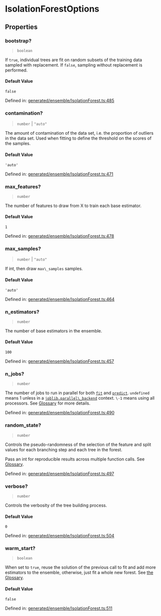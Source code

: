 # IsolationForestOptions

## Properties

### bootstrap?

> `boolean`

If `true`, individual trees are fit on random subsets of the training data sampled with replacement. If `false`, sampling without replacement is performed.

#### Default Value

`false`

Defined in:  [generated/ensemble/IsolationForest.ts:485](https://github.com/transitive-bullshit/scikit-learn-ts/blob/b59c1ff/packages/sklearn/src/generated/ensemble/IsolationForest.ts#L485)

### contamination?

> `number` \| `"auto"`

The amount of contamination of the data set, i.e. the proportion of outliers in the data set. Used when fitting to define the threshold on the scores of the samples.

#### Default Value

`'auto'`

Defined in:  [generated/ensemble/IsolationForest.ts:471](https://github.com/transitive-bullshit/scikit-learn-ts/blob/b59c1ff/packages/sklearn/src/generated/ensemble/IsolationForest.ts#L471)

### max\_features?

> `number`

The number of features to draw from X to train each base estimator.

#### Default Value

`1`

Defined in:  [generated/ensemble/IsolationForest.ts:478](https://github.com/transitive-bullshit/scikit-learn-ts/blob/b59c1ff/packages/sklearn/src/generated/ensemble/IsolationForest.ts#L478)

### max\_samples?

> `number` \| `"auto"`

If int, then draw `max\_samples` samples.

#### Default Value

`'auto'`

Defined in:  [generated/ensemble/IsolationForest.ts:464](https://github.com/transitive-bullshit/scikit-learn-ts/blob/b59c1ff/packages/sklearn/src/generated/ensemble/IsolationForest.ts#L464)

### n\_estimators?

> `number`

The number of base estimators in the ensemble.

#### Default Value

`100`

Defined in:  [generated/ensemble/IsolationForest.ts:457](https://github.com/transitive-bullshit/scikit-learn-ts/blob/b59c1ff/packages/sklearn/src/generated/ensemble/IsolationForest.ts#L457)

### n\_jobs?

> `number`

The number of jobs to run in parallel for both [`fit`](#sklearn.ensemble.IsolationForest.fit "sklearn.ensemble.IsolationForest.fit") and [`predict`](#sklearn.ensemble.IsolationForest.predict "sklearn.ensemble.IsolationForest.predict"). `undefined` means 1 unless in a [`joblib.parallel\_backend`](https://joblib.readthedocs.io/en/latest/parallel.html#joblib.parallel_backend "(in joblib v1.3.0.dev0)") context. `\-1` means using all processors. See [Glossary](../../glossary.html#term-n_jobs) for more details.

Defined in:  [generated/ensemble/IsolationForest.ts:490](https://github.com/transitive-bullshit/scikit-learn-ts/blob/b59c1ff/packages/sklearn/src/generated/ensemble/IsolationForest.ts#L490)

### random\_state?

> `number`

Controls the pseudo-randomness of the selection of the feature and split values for each branching step and each tree in the forest.

Pass an int for reproducible results across multiple function calls. See [Glossary](../../glossary.html#term-random_state).

Defined in:  [generated/ensemble/IsolationForest.ts:497](https://github.com/transitive-bullshit/scikit-learn-ts/blob/b59c1ff/packages/sklearn/src/generated/ensemble/IsolationForest.ts#L497)

### verbose?

> `number`

Controls the verbosity of the tree building process.

#### Default Value

`0`

Defined in:  [generated/ensemble/IsolationForest.ts:504](https://github.com/transitive-bullshit/scikit-learn-ts/blob/b59c1ff/packages/sklearn/src/generated/ensemble/IsolationForest.ts#L504)

### warm\_start?

> `boolean`

When set to `true`, reuse the solution of the previous call to fit and add more estimators to the ensemble, otherwise, just fit a whole new forest. See [the Glossary](../../glossary.html#term-warm_start).

#### Default Value

`false`

Defined in:  [generated/ensemble/IsolationForest.ts:511](https://github.com/transitive-bullshit/scikit-learn-ts/blob/b59c1ff/packages/sklearn/src/generated/ensemble/IsolationForest.ts#L511)
